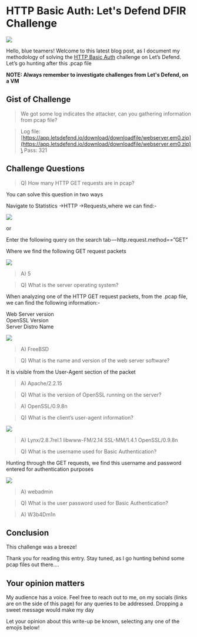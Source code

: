 # HTTP Basic Auth: Let's Defend DFIR Challenge

&#x20;                                             ![](https://cdn-images-1.medium.com/max/1000/1\*H1rhWTgN9396jHzWCFn0qA.png)

Hello, blue teamers! Welcome to this latest blog post, as I document my methodology of solving the [HTTP Basic Auth](https://app.letsdefend.io/dfir/dfir/http-basic-auth/) challenge on Let’s Defend. Let’s go hunting after this .pcap file

**NOTE: Always remember to investigate challenges from Let's Defend, on a VM**

## Gist of Challenge

> We got some log indicates the attacker, can you gathering information from pcap file?

> Log file: [https://app.letsdefend.io/download/downloadfile/webserver.em0.zip](https://app.letsdefend.io/download/downloadfile/webserver.em0.zip)\
> Pass: 321

## **Challenge Questions**

> Q) How many HTTP GET requests are in pcap?

You can solve this question in two ways

Navigate to Statistics ->HTTP ->Requests,where we can find:-

&#x20;                                     ![](https://cdn-images-1.medium.com/max/1000/1\*F38xpfe43Voabjajk5t4yg.png)

or

Enter the following query on the search tab — http.request.method==”GET”

Where we find the following GET request packets

&#x20;                                        ![](https://cdn-images-1.medium.com/max/1000/1\*Uv-5PTGOvbZmX9TQdRp2tw.png)

> A) 5

> Q) What is the server operating system?

When analyzing one of the HTTP GET request packets, from the .pcap file, we can find the following information:-

Web Server version\
OpenSSL Version\
Server Distro Name

&#x20;                                           ![](https://cdn-images-1.medium.com/max/1000/1\*JZ2o-e3otR8kTyRV0QSqvw.png)

> A) FreeBSD

> Q) What is the name and version of the web server software?

It is visible from the User-Agent section of the packet&#x20;

> A) Apache/2.2.15

> Q) What is the version of OpenSSL running on the server?

> A) OpenSSL/0.9.8n

> Q) What is the client’s user-agent information?

&#x20;                                                 ![](https://cdn-images-1.medium.com/max/1000/1\*FmA14pDg4z1mXHCn7fzt8g.png)

> A) Lynx/2.8.7rel.1 libwww-FM/2.14 SSL-MM/1.4.1 OpenSSL/0.9.8n

> Q) What is the username used for Basic Authentication?

Hunting through the GET requests, we find this username and password entered for authentication purposes

&#x20;                                                  ![](https://cdn-images-1.medium.com/max/1000/1\*ejDaFd\_ZxhxpugG597odYA.png)

> A) webadmin

> Q) What is the user password used for Basic Authentication?

> A) W3b4Dm1n

## Conclusion

This challenge was a breeze!

Thank you for reading this entry. Stay tuned, as I go hunting behind some pcap files out there....

## Your opinion matters

My audience has a voice. Feel free to reach out to me, on my socials (links are on the side of this page) for any queries to be addressed. Dropping a sweet message would make my day

Let your opinion about this write-up be known, selecting any one of the emojis below!
